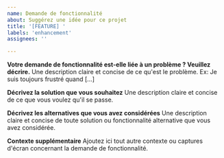 ```yaml
---
name: Demande de fonctionnalité
about: Suggérez une idée pour ce projet
title: '[FEATURE] '
labels: 'enhancement'
assignees: ''

---
```


**Votre demande de fonctionnalité est-elle liée à un problème ? Veuillez décrire.**
Une description claire et concise de ce qu'est le problème. Ex: Je suis toujours frustré quand [...]

**Décrivez la solution que vous souhaitez**
Une description claire et concise de ce que vous voulez qu'il se passe.

**Décrivez les alternatives que vous avez considérées**
Une description claire et concise de toute solution ou fonctionnalité alternative que vous avez considérée.

**Contexte supplémentaire**
Ajoutez ici tout autre contexte ou captures d'écran concernant la demande de fonctionnalité. 